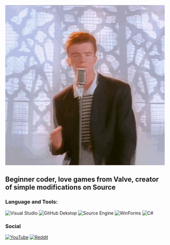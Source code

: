 [![Header](https://github.com/MatveySDK/MatveySDK/blob/main/assets/rickroll-roll.gif)](https://steamcommunity.com/tradeoffer/new/?partner=1296316604&token=V9fm6hQ2)

## Beginner coder, love games from Valve, creator of simple modifications on Source

### Language and Tools:
![Visual Studio](https://img.shields.io/badge/-VisualStudio-6900C6)
![GitHub Dekstop](https://img.shields.io/badge/-GitHubDekstop-414A4C)
![Source Engine](https://img.shields.io/badge/-SourceEngine-FFBF00)
![WinForms](https://img.shields.io/badge/-WinForms-008000)
![C#](https://img.shields.io/badge/-C%23-42AAFF)

### Social
[![YouTube](https://img.shields.io/badge/-YouTube-FF0000)](https://www.youtube.com/channel/UCBJjDUMpff0QeN4e28Tw6jw)
[![Reddit](https://img.shields.io/badge/-Reddit-FF0000)](https://www.reddit.com/user/nerediska/)

